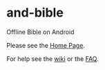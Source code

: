 # and-bible
Offline Bible on Android

Please see the [Home Page](http://andbible.github.io/and-bible/).

For help see the [wiki](https://github.com/andbible/and-bible/wiki) or the [FAQ](https://github.com/andbible/and-bible/wiki/FAQ).

